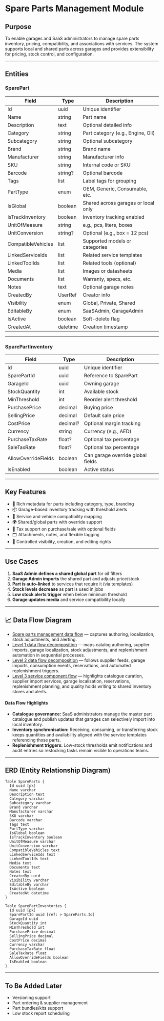 # Spare Parts Management Module

## Purpose

To enable garages and SaaS administrators to manage spare parts inventory, pricing, compatibility, and associations with services. The system supports local and shared parts across garages and provides extensibility for pricing, stock control, and configuration.

---

## Entities

### SparePart

| Field              | Type         | Description                         |
| ------------------ | ------------ | ----------------------------------- |
| Id                 | uuid         | Unique identifier                   |
| Name               | string       | Part name                           |
| Description        | text         | Optional detailed info              |
| Category           | string       | Part category (e.g., Engine, Oil)   |
| Subcategory        | string       | Optional subcategory                |
| Brand              | string       | Brand name                          |
| Manufacturer       | string       | Manufacturer info                   |
| SKU                | string       | Internal code or SKU                |
| Barcode            | string?      | Optional barcode                    |
| Tags               | list<string> | Label tags for grouping             |
| PartType           | enum         | OEM, Generic, Consumable, etc.      |
| IsGlobal           | boolean      | Shared across garages or local only |
| IsTrackInventory   | boolean      | Inventory tracking enabled          |
| UnitOfMeasure      | string       | e.g., pcs, liters, boxes            |
| UnitConversion     | string?      | Optional (e.g., box = 12 pcs)       |
| CompatibleVehicles | list<string> | Supported models or categories      |
| LinkedServiceIds   | list<uuid>   | Related service templates           |
| LinkedToolIds      | list<uuid>   | Related tools (optional)            |
| Media              | list<string> | Images or datasheets                |
| Documents          | list<string> | Warranty, specs, etc.               |
| Notes              | text         | Optional garage notes               |
| CreatedBy          | UserRef      | Creator info                        |
| Visibility         | enum         | Global, Private, Shared             |
| EditableBy         | enum         | SaaSAdmin, GarageAdmin              |
| IsActive           | boolean      | Soft-delete flag                    |
| CreatedAt          | datetime     | Creation timestamp                  |

---

### SparePartInventory

| Field               | Type     | Description                       |
| ------------------- | -------- | --------------------------------- |
| Id                  | uuid     | Unique identifier                 |
| SparePartId         | uuid     | Reference to SparePart            |
| GarageId            | uuid     | Owning garage                     |
| StockQuantity       | int      | Available stock                   |
| MinThreshold        | int      | Reorder alert threshold           |
| PurchasePrice       | decimal  | Buying price                      |
| SellingPrice        | decimal  | Default sale price                |
| CostPrice           | decimal? | Optional margin tracking          |
| Currency            | string   | Currency (e.g., AED)              |
| PurchaseTaxRate     | float?   | Optional tax percentage           |
| SaleTaxRate         | float?   | Optional tax percentage           |
| AllowOverrideFields | boolean  | Can garage override global fields |
| IsEnabled           | boolean  | Active status                     |

---

## Key Features

* 🔩 Rich metadata for parts including category, type, branding
* 📦 Garage-based inventory tracking with threshold alerts
* 🔗 Service and vehicle compatibility mapping
* 🌍 Shared/global parts with override support
* 💸 Tax support on purchase/sale with optional fields
* 🗂️ Attachments, notes, and flexible tagging
* 👥 Controlled visibility, creation, and editing rights

---

## Use Cases

1. **SaaS Admin defines a shared global part** for oil filters
2. **Garage Admin imports** the shared part and adjusts price/stock
3. **Part is auto-linked** to services that require it (via templates)
4. **Stock levels decrease** as part is used in jobs
5. **Low stock alerts trigger** when below minimum threshold
6. **Garage updates media** and service compatibility locally

---

## 📈 Data Flow Diagram

- [Spare parts management data flow](../../Diagrams/DataFlow/SparePartsManagement.md) — captures authoring, localization, stock adjustments, and alerting.
- [Level 1 data flow decomposition](../../Diagrams/DataFlow/Level1/SparePartsManagement-Level1.md) — maps catalog authoring, supplier imports, garage localization, stock adjustments, and replenishment automation in sequential processes.
- [Level 2 data flow decomposition](../../Diagrams/DataFlow/Level2/SparePartsManagement-Level2.md) — follows supplier feeds, garage imports, consumption events, reservations, and automated replenishment triggers.
- [Level 3 service component flow](../../Diagrams/DataFlow/Level3/SparePartsManagement-Level3.md) — highlights catalogue curation, supplier import services, garage localisation, reservations, replenishment planning, and quality holds writing to shared inventory stores and alerts.

#### Data Flow Highlights
- **Catalogue governance:** SaaS administrators manage the master part catalogue and publish updates that garages can selectively import into local inventory.
- **Inventory synchronisation:** Receiving, consuming, or transferring stock keeps quantities and availability aligned with the service templates referencing those parts.
- **Replenishment triggers:** Low-stock thresholds emit notifications and audit entries so restocking tasks remain visible to operations teams.

---

## ERD (Entity Relationship Diagram)

```dbml
Table SpareParts {
  Id uuid [pk]
  Name varchar
  Description text
  Category varchar
  Subcategory varchar
  Brand varchar
  Manufacturer varchar
  SKU varchar
  Barcode varchar
  Tags text
  PartType varchar
  IsGlobal boolean
  IsTrackInventory boolean
  UnitOfMeasure varchar
  UnitConversion varchar
  CompatibleVehicles text
  LinkedServiceIds text
  LinkedToolIds text
  Media text
  Documents text
  Notes text
  CreatedBy uuid
  Visibility varchar
  EditableBy varchar
  IsActive boolean
  CreatedAt datetime
}

Table SparePartInventories {
  Id uuid [pk]
  SparePartId uuid [ref: > SpareParts.Id]
  GarageId uuid
  StockQuantity int
  MinThreshold int
  PurchasePrice decimal
  SellingPrice decimal
  CostPrice decimal
  Currency varchar
  PurchaseTaxRate float
  SaleTaxRate float
  AllowOverrideFields boolean
  IsEnabled boolean
}
```

---

## To Be Added Later

* Versioning support
* Part ordering & supplier management
* Part bundles/kits support
* Low stock report scheduling
